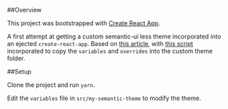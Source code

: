 ##Overview

This project was bootstrapped with [Create React App](https://github.com/facebookincubator/create-react-app).

A first attempt at getting a custom semantic-ui less theme incorporated into an ejected `create-react-app`. Based on [this article](https://medium.com/webmonkeys/webpack-2-semantic-ui-theming-a216ddf60daf), with [this script](https://gist.github.com/DesignByOnyx/c5d6bc8440479d7213ac157135544954) incorporated to copy the `variables` and `overrides` into the custom theme folder.

##Setup

Clone the project and run `yarn`.

Edit the `variables` file in `src/my-semantic-theme` to modify the theme.
